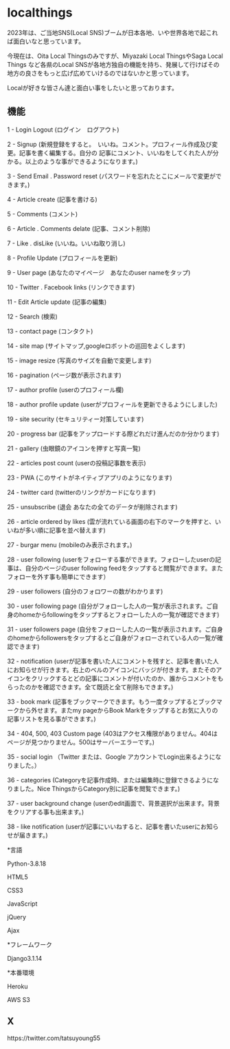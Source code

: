 # localthings

2023年は、ご当地SNS(Local SNS)ブームが日本各地、いや世界各地で起これば面白いなと思っています。

今現在は、Oita Local Thingsのみですが、Miyazaki Local ThingsやSaga Local Things など各県のLocal SNSが各地方独自の機能を持ち、発展して行けばその地方の良さをもっと広げ広めていけるのではないかと思っています。

Localが好きな皆さん達と面白い事をしたいと思っております。

<h2>機能</h2>

1 - Login Logout                    (ログイン　ログアウト)

2 - Signup                          (新規登録をすると。　いいね。コメント。プロフィール作成及び変更。記事を書く編集する。自分の          記事にコメント、いいねをしてくれた人が分かる。以上のような事ができるようになります。)

3 - Send Email . Password reset     (パスワードを忘れたとこにメールで変更ができます。)

4 - Article create                  (記事を書ける)

5 - Comments                        (コメント)

6 - Article . Comments delate       (記事、コメント削除)

7 - Like . disLike                  (いいね。いいね取り消し)

8 - Profile Update                  (プロフィールを更新)

9 - User page                       (あなたのマイページ　あなたのuser nameをタップ)

10 - Twitter . Facebook links       (リンクできます)

11 - Edit Article update            (記事の編集)

12 - Search                         (検索)

13 - contact page                   (コンタクト)

14 - site map                       (サイトマップ,googleロボットの巡回をよくします)

15 - image resize                   (写真のサイズを自動で変更します)

16 - pagination                     (ページ数が表示されます)

17 - author profile                 (userのプロフィール欄)

18 - author profile update          (userがプロフィールを更新できるようにしました)

19 - site security                   (セキュリティー対策しています)

20 - progress bar                    (記事をアップロードする際どれだけ進んだのか分かります)

21 - gallery                         (虫眼鏡のアイコンを押すと写真一覧)

22 - articles post count             (userの投稿記事数を表示)

23 - PWA                             (このサイトがネイティブアプリのようになります)

24 - twitter card                    (twitterのリンクがカードになります)

25 - unsubscribe                     (退会 あなたの全てのデータが削除されます)

26 - article ordered by likes        (雲が流れている画面の右下のマークを押すと、いいねが多い順に記事を並べ替えます)

27 - burgar menu                     (mobileのみ表示されます。)

28 - user following                  (userをフォローする事ができます。フォローしたuserの記事は、自分のページのuser following feedをタップすると閲覧ができます。またフォローを外す事も簡単にできます）

29 - user followers                  (自分のフォロワーの数がわかります)

30 - user following page             (自分がフォローした人の一覧が表示されます。ご自身のhomeからfollowingをタップするとフォローした人の一覧が確認できます)

31 - user followers page             (自分をフォローした人の一覧が表示されます。ご自身のhomeからfollowersをタップするとご自身がフォローされている人の一覧が確認できます)

32 - notification                    (userが記事を書いた人にコメントを残すと、記事を書いた人にお知らせが行きます。右上のベルのアイコンにバッジが付きます。またそのアイコンをクリックするとどの記事にコメントが付いたのか、誰からコメントをもらったのかを確認できます。全て既読と全て削除もできます。)

33 - book mark                       (記事をブックマークできます。もう一度タップするとブックマークから外せます。またmy pageからBook Markをタップするとお気に入りの記事リストを見る事ができます。)

34 - 404, 500, 403 Custom page               (403はアクセス権限がありません。404はページが見つかりません。500はサーバーエラーです。)   

35 - social login                    （Twitter または、Google アカウントでLogin出来るようになりました。）

36 - categories                       (Categoryを記事作成時、または編集時に登録できるようになりました。Nice ThingsからCategory別に記事を閲覧できます。)

37 - user background change           (userのedit画面で、背景選択が出来ます。背景をクリアする事も出来ます。)

38 - like notification                (userが記事にいいねすると、記事を書いたuserにお知らせが届きます。)


*言語

Python-3.8.18


HTML5

CSS3

JavaScript

jQuery

Ajax

*フレームワーク

Django3.1.14

*本番環境

Heroku

AWS S3


<h2>X</h2>
https://twitter.com/tatsuyoung55
